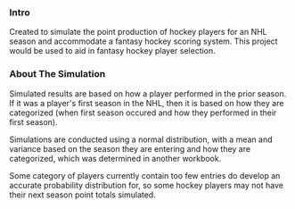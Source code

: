 
### Intro
Created to simulate the point production of hockey players for an NHL season and accommodate a fantasy hockey scoring system. This project would be used to aid in fantasy hockey player selection.

### About The Simulation
Simulated results are based on how a player performed in the prior season. If it was a player's first season in the NHL, then it is based on how they are categorized (when first season occured and how they performed in their first season).

Simulations are conducted using a normal distribution, with a mean and variance based on the season they are entering and how they are categorized, which was determined in another workbook.

Some category of players currently contain too few entries do develop an accurate probability distribution for, so some hockey players may not have their next season point totals simulated.
